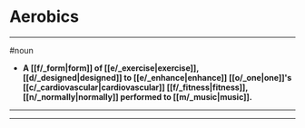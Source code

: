 # Aerobics
---
#noun
- **A [[f/_form|form]] of [[e/_exercise|exercise]], [[d/_designed|designed]] to [[e/_enhance|enhance]] [[o/_one|one]]'s [[c/_cardiovascular|cardiovascular]] [[f/_fitness|fitness]], [[n/_normally|normally]] performed to [[m/_music|music]].**
---
---

